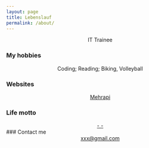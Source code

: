 ```yaml
---
layout: page
title: Lebenslauf
permalink: /about/
---
```




<!-- <p align="center">
<img src="">
</p> -->


<center>IT Trainee</center>
<center></center>
<center></center>

### My hobbies

<center>Coding; Reading; Biking, Volleyball</center>

### Websites
<center><a href="http://mehrapi.github.io">Mehrapi</a></center>


### Life motto

<center><i></i></center>	
<center><a href="">- -</a></center>
### Contact me

<center> <a href="mailto:xxxx@gmail.com">xxx@gmail.com</a></center>

